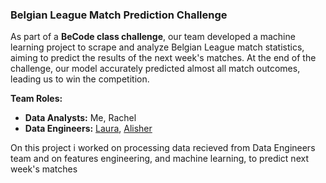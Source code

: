 ### Belgian League Match Prediction Challenge  

As part of a **BeCode class challenge**, our team developed a machine learning project to scrape and analyze Belgian League match statistics, aiming to predict the results of the next week's matches. At the end of the challenge, our model accurately predicted almost all match outcomes, leading us to win the competition.

**Team Roles:**  
- **Data Analysts:** Me, Rachel
- **Data Engineers:** [Laura](https://github.com/KriszgruberL), [Alisher](https://github.com/AlisherJard) 

On this project i worked on processing data recieved from Data Engineers team and on features engineering, and machine learning, to predict next week's matches
